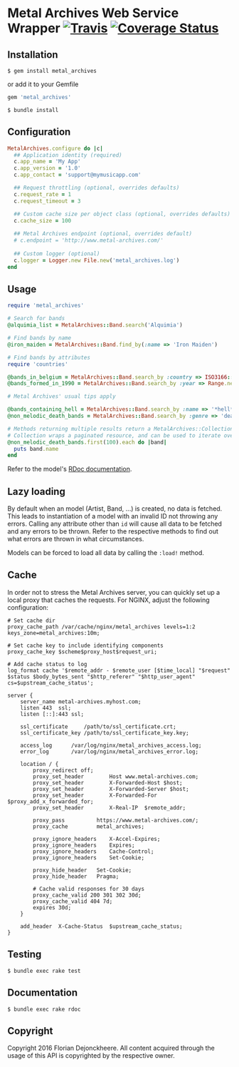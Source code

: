 # Metal Archives Web Service Wrapper [![Travis](https://travis-ci.org/floriandejonckheere/metal_archives.svg?branch=master)](https://travis-ci.org/floriandejonckheere/metal_archives) [![Coverage Status](https://coveralls.io/repos/github/floriandejonckheere/metal_archives/badge.svg)](https://coveralls.io/github/floriandejonckheere/metal_archives)

## Installation

```shell
$ gem install metal_archives
```

or add it to your Gemfile

```ruby
gem 'metal_archives'
```

```shell
$ bundle install
```

## Configuration

```ruby
MetalArchives.configure do |c|
  ## Application identity (required)
  c.app_name = 'My App'
  c.app_version = '1.0'
  c.app_contact = 'support@mymusicapp.com'

  ## Request throttling (optional, overrides defaults)
  c.request_rate = 1
  c.request_timeout = 3

  ## Custom cache size per object class (optional, overrides defaults)
  c.cache_size = 100
  
  ## Metal Archives endpoint (optional, overrides default)
  # c.endpoint = 'http://www.metal-archives.com/'
  
  ## Custom logger (optional)
  c.logger = Logger.new File.new('metal_archives.log')
end
```

## Usage

```ruby
require 'metal_archives'

# Search for bands
@alquimia_list = MetalArchives::Band.search('Alquimia')

# Find bands by name
@iron_maiden = MetalArchives::Band.find_by(:name => 'Iron Maiden')

# Find bands by attributes
require 'countries'

@bands_in_belgium = MetalArchives::Band.search_by :country => ISO3166::Country['BE']
@bands_formed_in_1990 = MetalArchives::Band.search_by :year => Range.new(Date.new(1990))

# Metal Archives' usual tips apply

@bands_containing_hell = MetalArchives::Band.search_by :name => '*hell*'
@non_melodic_death_bands = MetalArchives::Band.search_by :genre => 'death -melodic'

# Methods returning multiple results return a MetalArchives::Collection.
# Collection wraps a paginated resource, and can be used to iterate over huge queries.
@non_melodic_death_bands.first(100).each do |band|
  puts band.name
end
```

Refer to the model's [RDoc documentation](https://floriandejonckheere.github.io/metal_archives/html/).

## Lazy loading

By default when an model (Artist, Band, ...) is created, no data is fetched. This leads to instantiation of a model with an invalid ID not throwing any errors. Calling any attribute other than `id` will cause all data to be fetched and any errors to be thrown. Refer to the respective methods to find out what errors are thrown in what circumstances.

Models can be forced to load all data by calling the `:load!` method.  

## Cache

In order not to stress the Metal Archives server, you can quickly set up a local proxy that caches the requests. For NGINX, adjust the following configuration:

```
# Set cache dir
proxy_cache_path /var/cache/nginx/metal_archives levels=1:2 keys_zone=metal_archives:10m;

# Set cache key to include identifying components
proxy_cache_key $scheme$proxy_host$request_uri;

# Add cache status to log
log_format cache '$remote_addr - $remote_user [$time_local] "$request" $status $body_bytes_sent "$http_referer" "$http_user_agent" cs=$upstream_cache_status';

server {
	server_name metal-archives.myhost.com;
	listen 443	ssl;
	listen [::]:443	ssl;

	ssl_certificate		/path/to/ssl_certificate.crt;
	ssl_certificate_key /path/to/ssl_certificate_key.key;

	access_log      /var/log/nginx/metal_archives_access.log;
	error_log       /var/log/nginx/metal_archives_error.log;

	location / {
		proxy_redirect off; 
		proxy_set_header		Host www.metal-archives.com;
		proxy_set_header		X-Forwarded-Host $host;
		proxy_set_header		X-Forwarded-Server $host;
		proxy_set_header		X-Forwarded-For $proxy_add_x_forwarded_for;
		proxy_set_header		X-Real-IP  $remote_addr;

		proxy_pass			https://www.metal-archives.com/;
		proxy_cache			metal_archives;

		proxy_ignore_headers	X-Accel-Expires;
		proxy_ignore_headers	Expires;
		proxy_ignore_headers	Cache-Control;
		proxy_ignore_headers	Set-Cookie;

		proxy_hide_header	Set-Cookie;
		proxy_hide_header	Pragma;

		# Cache valid responses for 30 days
		proxy_cache_valid 200 301 302 30d;
		proxy_cache_valid 404 7d;
		expires 30d;
	}

	add_header	X-Cache-Status	$upstream_cache_status;
}
```

## Testing
```
$ bundle exec rake test
```

## Documentation
```
$ bundle exec rake rdoc
```

## Copyright

Copyright 2016 Florian Dejonckheere. All content acquired through the usage of this API is copyrighted by the respective owner.
